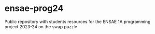 # ensae-prog24
Public repository with students resources for the ENSAE 1A programming project 2023-24 on the swap puzzle
